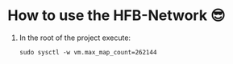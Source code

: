 # How to use the HFB-Network 😎

1. In the root of the project execute:
    ```
    sudo sysctl -w vm.max_map_count=262144
    ```